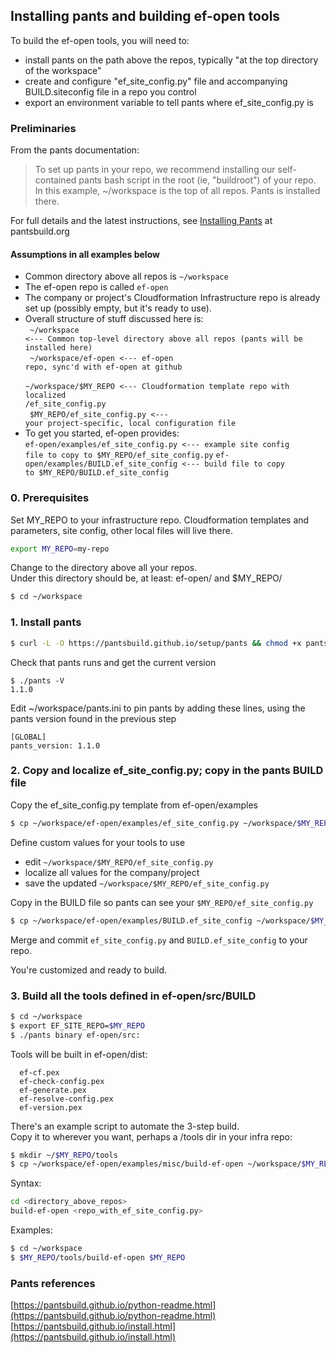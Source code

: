 ## Installing pants and building ef-open tools
To build the ef-open tools, you will need to:
 - install pants on the path above the repos, typically "at the top directory of the workspace"
 - create and configure "ef_site_config.py" file and accompanying BUILD.siteconfig file in a repo you control
 - export an environment variable to tell pants where ef_site_config.py is

### Preliminaries
From the pants documentation:
> To set up pants in your repo, we recommend installing our self-contained pants bash script
> in the root (ie, "buildroot") of your repo. In this example, ~/workspace is the
top of all repos. Pants is installed there.

For full details and the latest instructions, see [Installing Pants](http://www.pantsbuild.org/install.html) at pantsbuild.org

#### Assumptions in all examples below
- Common directory above all repos is <code>~/workspace</code>
- The ef-open repo is called <code>ef-open</code>
- The company or project's Cloudformation Infrastructure repo is already set up (possibly empty, but it's ready to use).
- Overall structure of stuff discussed here is:<br>
<code>  ~/workspace <--- Common top-level directory above all repos (pants will be installed here)</code><br>
<code>  ~/workspace/ef-open <--- ef-open repo, sync'd with ef-open at github</code><br>
<code>  ~/workspace/$MY_REPO <--- Cloudformation template repo with localized /ef_site_config.py</code><br>
<code>  $MY_REPO/ef_site_config.py <--- your project-specific, local configuration file</code><br>
- To get you started, ef-open provides:<br>
<code>ef-open/examples/ef_site_config.py <--- example site config file to copy to $MY_REPO/ef_site_config.py</code>
<code>ef-open/examples/BUILD.ef_site_config <--- build file to copy to $MY_REPO/BUILD.ef_site_config</code>

### 0. Prerequisites
Set MY_REPO to your infrastructure repo. Cloudformation templates and parameters, site config, other local files will live there.<br>
```bash
export MY_REPO=my-repo
```
Change to the directory above all your repos.<br>
Under this directory should be, at least: ef-open/ and $MY_REPO/
```bash
$ cd ~/workspace
```

### 1. Install pants

```bash
$ curl -L -O https://pantsbuild.github.io/setup/pants && chmod +x pants && touch pants.ini
```

Check that pants runs and get the current version
```
$ ./pants -V
1.1.0
```

Edit ~/workspace/pants.ini to pin pants by adding these lines, using the pants version found in the previous step
```
[GLOBAL]
pants_version: 1.1.0
```

### 2. Copy and localize ef_site_config.py; copy in the pants BUILD file

Copy the ef_site_config.py template from ef-open/examples
```bash
$ cp ~/workspace/ef-open/examples/ef_site_config.py ~/workspace/$MY_REPO/ef_site_config.py
```
Define custom values for your tools to use
- edit <code>~/workspace/$MY_REPO/ef_site_config.py</code>
- localize all values for the company/project
- save the updated <code>~/workspace/$MY_REPO/ef_site_config.py</code>

Copy in the BUILD file so pants can see your <code>$MY_REPO/ef_site_config.py</code>
```bash
$ cp ~/workspace/ef-open/examples/BUILD.ef_site_config ~/workspace/$MY_REPO/BUILD.ef_site_config
```

Merge and commit <code>ef_site_config.py</code> and <code>BUILD.ef_site_config</code> to your repo.

You're customized and ready to build.


### 3. Build all the tools defined in ef-open/src/BUILD
```bash
$ cd ~/workspace
$ export EF_SITE_REPO=$MY_REPO
$ ./pants binary ef-open/src:
```

Tools will be built in ef-open/dist:<br>
```
  ef-cf.pex
  ef-check-config.pex
  ef-generate.pex
  ef-resolve-config.pex
  ef-version.pex
```

There's an example script to automate the 3-step build.<br>
Copy it to wherever you want, perhaps a /tools dir in your infra repo:
```bash
$ mkdir ~/$MY_REPO/tools
$ cp ~/workspace/ef-open/examples/misc/build-ef-open ~/workspace/$MY_REPO/tools/build-ef-open
```

Syntax:
```bash
cd <directory_above_repos>
build-ef-open <repo_with_ef_site_config.py>
```

Examples:
```bash
$ cd ~/workspace
$ $MY_REPO/tools/build-ef-open $MY_REPO
```



### Pants references
[https://pantsbuild.github.io/python-readme.html](https://pantsbuild.github.io/python-readme.html)<br>
[https://pantsbuild.github.io/install.html](https://pantsbuild.github.io/install.html)

